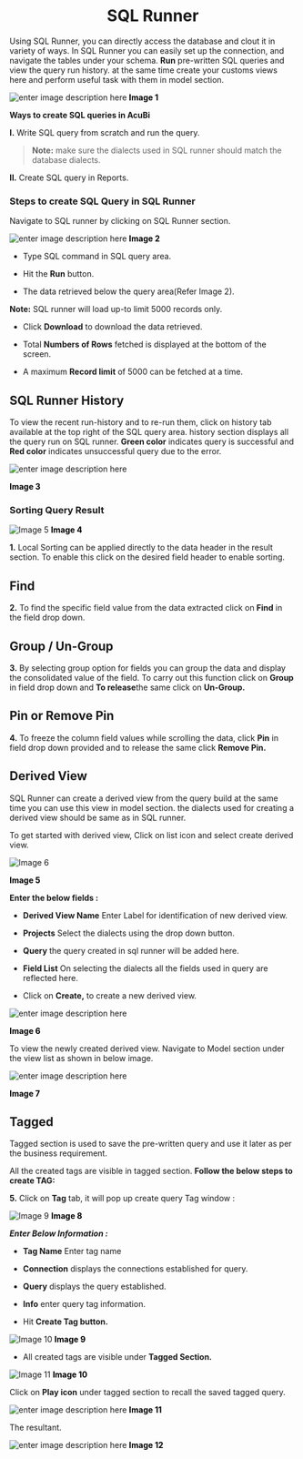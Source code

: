 


 <center><h1>SQL Runner</h1></center>

Using SQL Runner, you can directly access the database and clout it in variety of ways. In SQL Runner you can easily set up the connection, and navigate the tables under your schema.  <b>Run</b> pre-written SQL queries and view the query run history. at the same time create your customs views here and perform useful task with them in model section.

![enter image description here](https://raw.githubusercontent.com/sv18042016/fp1/f127fd40abc4d77b566dd8186cea91b69a9bfd25/images/New_version5/TD_SQL_Image1.png)
 <b><Font color = " black">Image 1</font></b>

<b>Ways to create SQL queries in AcuBi</b>

<b>I.</b> Write SQL query from scratch and run the query.

 > <b>Note:</b> make sure the dialects used in SQL runner should match the database dialects.
    
<b>II.</b> Create SQL query in Reports.
    
### Steps to create SQL Query in SQL Runner

 Navigate to SQL runner by clicking on SQL Runner section.
 
![enter image description here](https://raw.githubusercontent.com/sv18042016/fp1/b39fda27ee8c1b3476ef40b62ec8a3057ff15786/images/New_version5/TD_SQL_Image2.png)
 <b><Font color = " black">Image 2</font></b>

-  Type  SQL command in SQL query area.

-   Hit the  <b>Run</b> button.

-   The data retrieved below the query area(Refer Image 2).

<b>Note:</b>  SQL runner will load up-to limit 5000 records only.

-  Click  <b>Download</b>  to download the data retrieved.

- Total <b>Numbers of Rows</b> fetched is displayed at the bottom of the screen.

-  A maximum  <b>Record limit</b>  of 5000 can be fetched at a time.
    
## SQL Runner History

To view the recent run-history and to re-run them, click on history tab available at the top right of the SQL query area. history section displays all the query run on SQL runner. <b>Green color</b> indicates query is successful and<b> Red color</b> indicates unsuccessful query due to the error.

![enter image description here](https://raw.githubusercontent.com/sv18042016/fp1/cc6726e8dbfc000869585b981af2b09437a7e149/images/New_version5/TD_SQL_Image4.png)

 <b><Font color = " black">Image 3</font></b>

###  Sorting Query Result

![Image 5](https://raw.githubusercontent.com/sv18042016/fp1/7ce6cf259173da9056f59348c70d063764c1ba85/images/New_version5/TD_SQL_Image4.png)
 <b><Font color = " black">Image 4</font></b>

<b>1.</b> Local Sorting can be applied directly to the data header in the result section. To enable this click on the desired field header to enable sorting.

## Find

<b>2.</b> To find the specific field value from the data extracted click on <b>Find</b> in the  field drop down.

## Group / Un-Group

<b>3.</b> By selecting group option for fields you can group the data and display the consolidated value of the field. To carry out this function click on <b>Group</b> in field drop down and <b>To release</b>the same click on <b>Un-Group.</b> 

## Pin or Remove Pin

<b>4.</b> To freeze the column field values while scrolling the data, click <b>Pin</b> in field drop down provided and to release the same click <b>Remove Pin.</b>

## Derived View

SQL Runner can create a derived view from the query build at the same time you can use this view in model section. the dialects used for creating a derived view should be same as in SQL runner.

To get started with derived view, Click on list icon and select create derived view.

![Image 6](https://raw.githubusercontent.com/sv18042016/fp1/046dbed3d1d2595b7250ed3e1c4b57ef06d76ae2/images/New_version5/TD_SQL_Image5.png)

 <b><Font color = " black">Image 5</font></b>

<b>Enter the below fields :</b>

-   <b>Derived View Name</b>  Enter Label for identification of new derived view.
    
-   <b>Projects</b>  Select the dialects using the drop down button.
    
-   <b>Query</b>  the query created in sql runner will be added here.
    
-   <b>Field List</b>  On selecting the dialects all the fields used in query are reflected here.
        
-   Click on  <b>Create,</b>  to create a new derived view.
    
    
   
![enter image description here](https://raw.githubusercontent.com/sv18042016/fp1/b52a0977e50ba9bf53688b5eec4c52bd9ee25087/images/New_version5/TD_SQL_Image8.png)

 <b><Font color = " black">Image 6</font></b>

To view the newly created derived view. Navigate to Model section under the view list as shown in below image.

![enter image description here](https://raw.githubusercontent.com/sv18042016/fp1/3cb8656e408f910d26846ad3382689421ae2e644/images/New_version5/TD_SQL_IMAGE11.png)

 <b><Font color = " black">Image 7</font></b>

## Tagged

Tagged section is used to save the pre-written query and use it later as per the business requirement.

All the created tags are visible in tagged section.  <b>Follow the below steps to create TAG:</b>

<b>5.</b> Click on <b>Tag</b>  tab, it will pop up create query Tag window :

![Image 9](https://raw.githubusercontent.com/sv18042016/fp1/1fea7f40bc70240194a4aeff0d4e11d2d69bcbfe/images/New_version5/TD_SQL_Image6.png)
 <b><Font color = " black">Image 8</font></b>

<b><i>Enter Below Information :</i></b>

- <b>Tag Name</B>  Enter tag name

- <b> Connection</b>  displays the connections established for query.

- <b>Query</b>  displays the query established.

- <b>Info</b>  enter query tag information.

-    Hit  <b>Create Tag button.</b>
 
![Image 10](https://raw.githubusercontent.com/sv18042016/fp1/f02a3a5d4407bbdc3cb6b1be6bd1654c6a7868a9/images/New_version5/TD_SQL_Image9.png)
 <b><Font color = " black">Image 9</font></b>


-   All created tags are visible under <b>Tagged Section.</b>

![Image 11](https://raw.githubusercontent.com/sv18042016/fp1/b3d9a0d4c9dd12b6dae1530c6f93a8ecd52be782/images/New_version5/TD_SQL_Image10.png)
<b><Font color = " black">Image 10</font></b>

Click on <b>Play icon</b> under tagged section to recall the saved tagged query.

![enter image description here](https://raw.githubusercontent.com/sv18042016/fp1/e5b86fc5839552dcfb820fbe31a379d3f506ba17/images/New_version5/TD_SQL_IMAGE12.png)
<b><Font color = " black">Image 11</font></b>

The resultant.

![enter image description here](https://raw.githubusercontent.com/sv18042016/fp1/e5b86fc5839552dcfb820fbe31a379d3f506ba17/images/New_version5/TD_SQL_IMAGE13.png)
<b><Font color = " black">Image 12</font></b> 
<!--stackedit_data:
eyJoaXN0b3J5IjpbNjMxNTk4MTYsLTIxMTEzOTcxMjgsODg1OD
Q3MTY3LDM4MDQzMDk4NSwxNzIxODYxOTYzLDI1NjMwODkzNCw4
NTc5MDY1ODhdfQ==
-->
